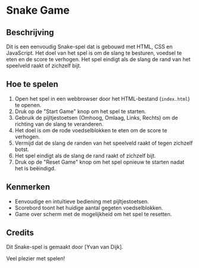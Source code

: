 # Snake Game

## Beschrijving
Dit is een eenvoudig Snake-spel dat is gebouwd met HTML, CSS en JavaScript. Het doel van het spel is om de slang te besturen, voedsel te eten en de score te verhogen. Het spel eindigt als de slang de rand van het speelveld raakt of zichzelf bijt.

## Hoe te spelen
1. Open het spel in een webbrowser door het HTML-bestand (`index.html`) te openen.
2. Druk op de "Start Game" knop om het spel te starten.
3. Gebruik de pijltjestoetsen (Omhoog, Omlaag, Links, Rechts) om de richting van de slang te veranderen.
4. Het doel is om de rode voedselblokken te eten om de score te verhogen.
5. Vermijd dat de slang de randen van het speelveld raakt of tegen zichzelf botst.
6. Het spel eindigt als de slang de rand raakt of zichzelf bijt.
7. Druk op de "Reset Game" knop om het spel opnieuw te starten nadat het is beëindigd.

## Kenmerken
- Eenvoudige en intuïtieve bediening met pijltjestoetsen.
- Scorebord toont het huidige aantal gegeten voedselblokken.
- Game over scherm met de mogelijkheid om het spel te resetten.

## Credits
Dit Snake-spel is gemaakt door [Yvan van Dijk]. 

Veel plezier met spelen!

